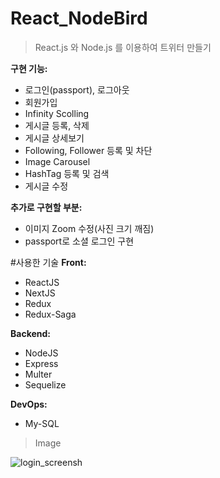 # React_NodeBird

> React.js 와 Node.js 를 이용하여 트위터 만들기

**구현 기능:**

- 로그인(passport), 로그아웃
- 회원가입
- Infinity Scolling
- 게시글 등록, 삭제
- 게시글 상세보기
- Following, Follower 등록 및 차단
- Image Carousel
- HashTag 등록 및 검색
- 게시글 수정

**추가로 구현할 부분:**

- 이미지 Zoom 수정(사진 크기 깨짐)
- passport로 소셜 로그인 구현

#사용한 기술
**Front:**

- ReactJS
- NextJS
- Redux
- Redux-Saga

**Backend:**

- NodeJS
- Express
- Multer
- Sequelize

**DevOps:**

- My-SQL

> Image

![login_screensh](./screenshot/login.png)
